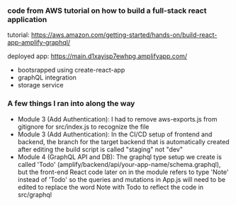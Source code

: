 ### code from AWS tutorial on how to build a full-stack react application

tutorial: https://aws.amazon.com/getting-started/hands-on/build-react-app-amplify-graphql/

deployed app: https://main.d1xayisp7ewhpg.amplifyapp.com/

- bootsrapped using create-react-app
- graphQL integration 
- storage service

### A few things I ran into along the way
- Module 3 (Add Authentication): I had to remove aws-exports.js from gitignore for src/index.js to recognize the file
- Module 3 (Add Authentication): In the CI/CD setup of frontend and backend, the branch for the target backend that is automatically created after editing the build script is called "staging" not "dev"
- Module 4 (GraphQL API and DB): The graphql type setup we create is called 'Todo' (amplify/backend/api/your-app-name/schema.graphql), but the front-end React code later on in the module refers to type 'Note' instead of 'Todo' so the queries and mutations in App.js will need to be edited to replace the word Note with Todo to reflect the code in src/graphql 
